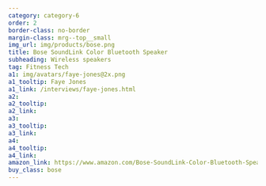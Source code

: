 ```yaml
---
category: category-6
order: 2
border-class: no-border
margin-class: mrg--top__small
img_url: img/products/bose.png
title: Bose SoundLink Color Bluetooth Speaker
subheading: Wireless speakers
tag: Fitness Tech
a1: img/avatars/faye-jones@2x.png
a1_tooltip: Faye Jones
a1_link: /interviews/faye-jones.html
a2:
a2_tooltip:
a2_link:
a3:
a3_tooltip:
a3_link:
a4:
a4_tooltip:
a4_link:
amazon_link: https://www.amazon.com/Bose-SoundLink-Color-Bluetooth-Speaker/dp/B00N32I2Q6/ref=sr_1_3?s=electronics&ie=UTF8&qid=1477947669&sr=1-3&keywords=bose+speakers
buy_class: bose
---
```

